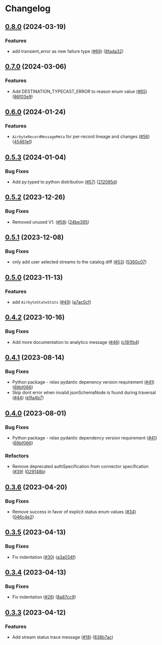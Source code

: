 # Changelog

## [0.8.0](https://github.com/airbytehq/airbyte-protocol/compare/v0.7.0...v0.8.0) (2024-03-19)


### Features

* add transient_error as new failure type ([#69](https://github.com/airbytehq/airbyte-protocol/issues/69)) ([8fada32](https://github.com/airbytehq/airbyte-protocol/commit/8fada32aedb559731c62f0e35443e4e6dfd3d600))

## [0.7.0](https://github.com/airbytehq/airbyte-protocol/compare/v0.6.0...v0.7.0) (2024-03-06)


### Features

* Add DESTINATION_TYPECAST_ERROR to reason enum value ([#65](https://github.com/airbytehq/airbyte-protocol/issues/65)) ([86f03e9](https://github.com/airbytehq/airbyte-protocol/commit/86f03e9259c5e03b767a28400080ad63e91e1b29))

## [0.6.0](https://github.com/airbytehq/airbyte-protocol/compare/v0.5.3...v0.6.0) (2024-01-24)


### Features

* `AirbyteRecordMessageMeta` for per-record lineage and changes ([#56](https://github.com/airbytehq/airbyte-protocol/issues/56)) ([45461e1](https://github.com/airbytehq/airbyte-protocol/commit/45461e133e001a533c6fb01a7aa26e94dc0f13d2))

## [0.5.3](https://github.com/airbytehq/airbyte-protocol/compare/v0.5.2...v0.5.3) (2024-01-04)


### Bug Fixes

* Add py.typed to python distribution ([#57](https://github.com/airbytehq/airbyte-protocol/issues/57)) ([212095d](https://github.com/airbytehq/airbyte-protocol/commit/212095d554c8fef0b2389129173de11cf032e670))

## [0.5.2](https://github.com/airbytehq/airbyte-protocol/compare/v0.5.1...v0.5.2) (2023-12-26)


### Bug Fixes

* Removed unused V1. ([#58](https://github.com/airbytehq/airbyte-protocol/issues/58)) ([24be395](https://github.com/airbytehq/airbyte-protocol/commit/24be3958a2685def17c07992fbe87f6ac9867af7))

## [0.5.1](https://github.com/airbytehq/airbyte-protocol/compare/v0.5.0...v0.5.1) (2023-12-08)


### Bug Fixes

* only add user selected streams to the catalog diff ([#53](https://github.com/airbytehq/airbyte-protocol/issues/53)) ([5360c07](https://github.com/airbytehq/airbyte-protocol/commit/5360c073eca0130bd76c59f76ffd5ae4516e2c19))

## [0.5.0](https://github.com/airbytehq/airbyte-protocol/compare/v0.4.2...v0.5.0) (2023-11-13)


### Features

* add `AirbyteStateStats` ([#49](https://github.com/airbytehq/airbyte-protocol/issues/49)) ([a7ac0cf](https://github.com/airbytehq/airbyte-protocol/commit/a7ac0cf2e9b52bf1c8cc724464d9fb0e012e44c5))

## [0.4.2](https://github.com/airbytehq/airbyte-protocol/compare/v0.4.1...v0.4.2) (2023-10-16)


### Bug Fixes

* Add more documentation to analytics message ([#46](https://github.com/airbytehq/airbyte-protocol/issues/46)) ([c181fb4](https://github.com/airbytehq/airbyte-protocol/commit/c181fb42b72172dc3fcae85f6786fcb6d6153281))

## [0.4.1](https://github.com/airbytehq/airbyte-protocol/compare/v0.4.0...v0.4.1) (2023-08-14)


### Bug Fixes

* Python package - relax pydantic depenency version requirement ([#41](https://github.com/airbytehq/airbyte-protocol/issues/41)) ([69bf066](https://github.com/airbytehq/airbyte-protocol/commit/69bf066050ff8081bc8fcafcb5410773867df896))
* Skip dont error when invalid jsonSchemaNode is found during traversal ([#44](https://github.com/airbytehq/airbyte-protocol/issues/44)) ([e1fa4b7](https://github.com/airbytehq/airbyte-protocol/commit/e1fa4b78873f59f4cb04b127df0944b89ce88b24))

## [0.4.0](https://github.com/airbytehq/airbyte-protocol/compare/v0.3.6...v0.4.0) (2023-08-01)


### Bug Fixes

* Python package - relax pydantic dependency version requirement ([#41](https://github.com/airbytehq/airbyte-protocol/issues/41)) ([69bf066](https://github.com/airbytehq/airbyte-protocol/commit/69bf066050ff8081bc8fcafcb5410773867df896))

### Refactors

* Remove deprecated authSpecification from connector specification ([#39](https://github.com/airbytehq/airbyte-protocol/issues/39)) ([029148b](https://github.com/airbytehq/airbyte-protocol/commit/029148b42d35ab441c11a8845927f44ef118b8c0))

## [0.3.6](https://github.com/airbytehq/airbyte-protocol/compare/v0.3.5...v0.3.6) (2023-04-20)


### Bug Fixes

* Remove success in favor of explicit status enum values ([#34](https://github.com/airbytehq/airbyte-protocol/issues/34)) ([046c4e2](https://github.com/airbytehq/airbyte-protocol/commit/046c4e21b7e687bed64d2303a6c71d1137aed3a9))

## [0.3.5](https://github.com/airbytehq/airbyte-protocol/compare/v0.3.4...v0.3.5) (2023-04-13)


### Bug Fixes

* Fix indentation ([#30](https://github.com/airbytehq/airbyte-protocol/issues/30)) ([a3a034f](https://github.com/airbytehq/airbyte-protocol/commit/a3a034f02528d95a3955a9883088431fde383a4d))

## [0.3.4](https://github.com/airbytehq/airbyte-protocol/compare/v0.3.3...v0.3.4) (2023-04-13)


### Bug Fixes

* Fix indentation ([#28](https://github.com/airbytehq/airbyte-protocol/issues/28)) ([8a87cc9](https://github.com/airbytehq/airbyte-protocol/commit/8a87cc9afb6247d15f03cb8574386c069998309d))

## [0.3.3](https://github.com/airbytehq/airbyte-protocol/compare/v0.3.2...v0.3.3) (2023-04-12)


### Features

* Add stream status trace message ([#18](https://github.com/airbytehq/airbyte-protocol/issues/18)) ([838b7ac](https://github.com/airbytehq/airbyte-protocol/commit/838b7ac381b5539bf207c993e22aafba85e90c99))
